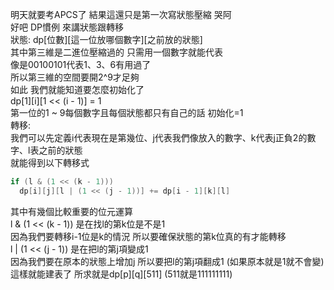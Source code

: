 明天就要考APCS了 結果這還只是第一次寫狀態壓縮 哭阿<br>
好吧 DP慣例 來講狀態跟轉移<br>
狀態: dp[位數][這一位放哪個數字][之前放的狀態] <br>
其中第三維是二進位壓縮過的 只需用一個數字就能代表<br>
像是00100101代表1、3、6有用過了<br>
所以第三維的空間要開2^9才足夠<br>
如此 我們就能知道要怎麼初始化了<br>
dp[1][i][1 << (i - 1)] = 1<br>
第一位的1 ~ 9每個數字且每個狀態都只有自己的話 初始化=1<br>
轉移: <br>
我們可以先定義i代表現在是第幾位、j代表我們像放入的數字、k代表j正負2的數字、l表之前的狀態<br>
就能得到以下轉移式<br>
```cpp
if (l & (1 << (k - 1)))
  dp[i][j][l | (1 << (j - 1))] += dp[i - 1][k][l]
```
其中有幾個比較重要的位元運算<br>
l & (1 << (k - 1)) 是在找l的第k位是不是1<br>
因為我們要轉移i-1位是k的情況 所以要確保狀態的第k位真的有才能轉移<br>
l | (1 << (j - 1)) 是在把l的第j項變成1<br>
因為我們要在原本的狀態上增加j 所以要把l的第j項翻成1 (如果原本就是1就不會變)<br>
這樣就能建表了 所求就是dp[p][q][511] (511就是111111111)<br>
